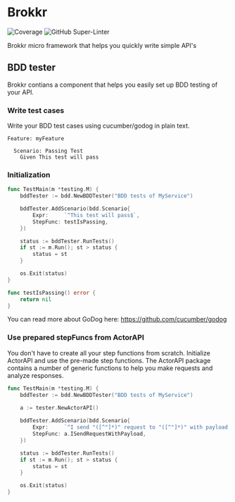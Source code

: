 # Brokkr
![Coverage](https://img.shields.io/badge/Coverage-82.9%25-brightgreen)
![GitHub Super-Linter](https://github.com/Clink-n-Clank/Brokkr/actions/workflows/lint.yml/badge.svg)

Brokkr micro framework that helps you quickly write simple API's

## BDD tester

Brokkr contians a component that helps you easily set up BDD testing of your API.

### Write test cases
Write your BDD test cases using cucumber/godog in plain text. 

``` gherkin
Feature: myFeature

  Scenario: Passing Test
    Given This test will pass
```


### Initialization

```go
func TestMain(m *testing.M) {
	bddTester := bdd.NewBDDTester("BDD tests of MyService")

	bddTester.AddScenario(bdd.Scenario{
		Expr:     `^This test will pass$`,
		StepFunc: testIsPassing,
	})

	status := bddTester.RunTests()
	if st := m.Run(); st > status {
		status = st
	}

	os.Exit(status)
}

func testIsPassing() error {
	return nil
}
```

You can read more about GoDog here: https://github.com/cucumber/godog

### Use prepared stepFuncs from ActorAPI

You don't have to create all your step functions from scratch. Initialize ActorAPI and use the pre-made step functions.
The ActorAPI package contains a number of generic functions to help you make requests and analyze responses.

```go
func TestMain(m *testing.M) {
	bddTester := bdd.NewBDDTester("BDD tests of MyService")
	
	a := tester.NewActorAPI()

	bddTester.AddScenario(bdd.Scenario{
		Expr:     `^I send "([^"]*)" request to "([^"]*)" with payload "([^"]*)"$`,
		StepFunc: a.ISendRequestWithPayload,
	})

	status := bddTester.RunTests()
	if st := m.Run(); st > status {
		status = st
	}

	os.Exit(status)
}
```
